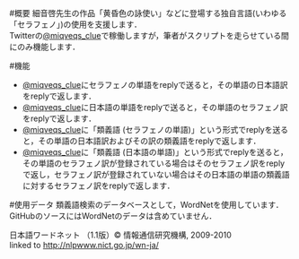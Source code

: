 #概要
細音啓先生の作品「黄昏色の詠使い」などに登場する独自言語(いわゆる「セラフェノ」)の使用を支援します．  
Twitterの[@miqveqs_clue][]で稼働しますが，筆者がスクリプトを走らせている間にのみ機能します．

#機能
* [@miqveqs_clue][]にセラフェノの単語をreplyで送ると，その単語の日本語訳をreplyで返します．
* [@miqveqs_clue][]に日本語の単語をreplyで送ると，その単語のセラフェノ訳をreplyで返します．
* [@miqveqs_clue][]に「類義語 (セラフェノの単語)」という形式でreplyを送ると，その単語の日本語訳およびその訳の類義語をreplyで返します．
* [@miqveqs_clue][]に「類義語 (日本語の単語)」という形式でreplyを送ると，その単語のセラフェノ訳が登録されている場合はそのセラフェノ訳をreplyで返し，セラフェノ訳が登録されていない場合はその日本語の単語の類義語に対するセラフェノ訳をreplyで返します．

[@miqveqs_clue]: https://twitter.com/miqveqs_clue

#使用データ
類義語検索のデータベースとして，WordNetを使用しています．  
GitHubのソースにはWordNetのデータは含めていません．

日本語ワードネット （1.1版）© 情報通信研究機構, 2009-2010  
linked to http://nlpwww.nict.go.jp/wn-ja/